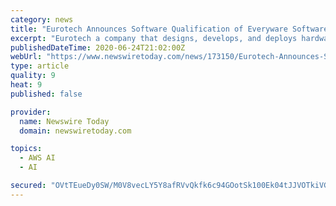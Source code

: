 ```yaml
---
category: news
title: "Eurotech Announces Software Qualification of Everyware Software Framework with AWS IoT Core"
excerpt: "Eurotech a company that designs, develops, and deploys hardware, software, services and solutions for the Internet of Things (IoT) is extending its commitment as a Select Technology Partner in the Amazon Web Services (AWS) Partner Network and today announced the software qualification of the Eurotech Everyware Software Framework (ESF) with AWS IoT Core."
publishedDateTime: 2020-06-24T21:02:00Z
webUrl: "https://www.newswiretoday.com/news/173150/Eurotech-Announces-Software-Qualification-of-Everyware-Software-Framework-with-AWS-IoT-Core/"
type: article
quality: 9
heat: 9
published: false

provider:
  name: Newswire Today
  domain: newswiretoday.com

topics:
  - AWS AI
  - AI

secured: "OVtTEueDy0SW/M0V8vecLY5Y8afRVvQkfk6c94GOotSk100Ek04tJJVOTkiVG9CFJkTTYCGu3b84e0/CLT7ZEefana3EpGMT0G18Hwv1ATgOMGnD2CiX0r6WMNnSikXLm0EnkTwHi+atiFMDxsqEZyh7H4dBbYh6WS0tKBzrKkHEh5kGpcFMm0uwaNkBlv7SiPBTncKkRBJdQ/RV5eTO89Lqa9q3B/nG4rBCL3pauCFY3ZIHkkWKAcx55hx+bl2QyQ67NzWZ1g/Z8uGIT26Ues2E2qwtnSe9p9Zaf/Iw0lFWhwIp4N8GS9oR2vQGvwsW3GPxpj4dYKvy0sckqs4mPQ==;yIZHeXjtv0sR4qeKFwl+uA=="
---
```


